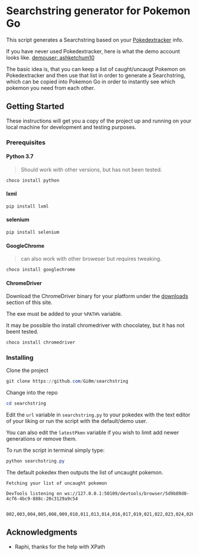 # Searchstring generator for Pokemon Go

This script generates a Searchstring based on your  [Pokedextracker](https://pokedextracker.com/) 
info. 

If you have never used Pokedextracker, here is what the demo account looks like.
[demouser: ashketchum10](https://pokedextracker.com/u/ashketchum10/)

The basic idea is, that you can keep a list of caught/uncaugt Pokemon on Pokedextracker and then 
use that list in order to generate a Searchstring, which can be copied into Pokemon Go in order to 
instantly see which pokemon you need from each other.

## Getting Started

These instructions will get you a copy of the project up and running on your local machine for 
development and testing purposes.

### Prerequisites

#### Python 3.7

> Should work with other versions, but has not been tested.

```powershell
choco install python
```

#### lxml

```powershell
pip install lxml
```

#### selenium

```powershell
pip install selenium
```

#### GoogleChrome

> can also work with other broweser but requires tweaking.

```powershell
choco install googlechrome
```

#### ChromeDriver

Download the ChromeDriver binary for your platform under the 
[downloads](http://chromedriver.chromium.org/downloads) section of this site.

The exe must be added to your `%PATH%` variable.

It may be possible tho install chromedriver with chocolatey, but it has not beent tested.

```powershell
choco install chromedriver
```
### Installing

Clone the project

```powershell
git clone https://github.com/Gi0m/searchstring 
```

Change into the repo

```powershell
cd searchstring
```

Edit the `url` variable in `searchstring.py` to your pokedex with the text editor of your liking or 
run the script with the default/demo user.

You can also edit the `latestPkmn` variable if you wish to limit add newer generations or remove 
them.

To run the script in terminal simply type:

```powershell
python searchstring.py
```

The default pokedex then outputs the list of uncaught pokemon.

```
Fetching your list of uncaught pokemon

DevTools listening on ws://127.0.0.1:50109/devtools/browser/5d9b89d0-4cf6-4bc9-888c-20c3129a9c54


002,003,004,005,008,009,010,011,013,014,016,017,019,021,022,023,024,026,027,028,029,030,031,032,033,034,035,036,037,038,039,040,041,042,043,044,045,046,047,048,049,050,051,052,053,054,055,056,058,059,060,061,062,063,064,065,066,067,068,069,070,071,072,073,074,075,076,077,078,079,080,081,082,083,084,085,086,087,088,090,091,092,093,094,095,096,097,098,100,101,102,103,104,105,106,107,108,109,110,111,112,113,114,115,116,117,118,119,120,121,122,123,124,125,126,127,129,130,132,133,134,135,136,137,138,139,140,141,142,144,145,146,147,148,149,150,151,152,154,155,157,159,160,161,162,163,165,166,167,168,169,170,171,172,173,174,175,176,177,178,179,180,181,182,183,184,185,186,187,188,189,191,192,193,194,195,196,197,198,199,200,201,202,203,204,205,206,207,208,209,210,211,212,213,215,216,217,218,219,220,221,222,223,224,225,226,227,228,229,230,231,233,234,235,236,237,238,239,240,241,242,243,244,245,246,247,248,249,250,251,252,253,255,256,257,258,259,260,261,262,263,264,265,266,267,268,269,270,271,272,273,274,275,276,278,279,280,281,282,283,284,285,286,287,288,289,290,291,292,293,294,295,296,297,298,299,300,301,302,303,304,305,306,307,308,309,310,311,312,313,314,315,316,317,318,319,320,321,322,323,325,326,327,328,329,330,331,332,333,334,335,336,337,338,339,340,342,343,344,345,346,347,348,349,350,351,352,353,354,355,356,357,358,359,360,361,363,364,365,366,367,368,369,370,371,372,373,374,375,376,377,378,379,380,381,382,383,384,385,386,387,388,390,391,393,394,395,396,397,399,400,401,402,403,404,405,406,407,408,409,410,411,412,413,414,415,416,417,419,420,421,422,423,424,425,426,427,428,429,430,431,432,433,434,435,436,437,438,439,440,441,442,444,445,446,447,448,449,450,451,452,453,454,455,456,457,458,459,460,461,462,463,464,465,466,467,468,469,470,471,473,474,475,476,477,478,479,480,481,482,483,484,485,486,487,488,489,490,491,492,493,494
```

## Acknowledgments

* Raphi, thanks for the help with XPath
